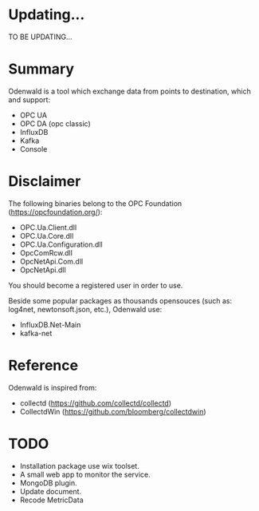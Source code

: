# Updating...
TO BE UPDATING...
# Summary
Odenwald is a tool which exchange data from points to destination, which and support:
- OPC UA
- OPC DA (opc classic)
- InfluxDB
- Kafka
- Console

# Disclaimer
The following binaries belong to the OPC Foundation (https://opcfoundation.org/):

- OPC.Ua.Client.dll
- OPC.Ua.Core.dll
- OPC.Ua.Configuration.dll
- OpcComRcw.dll
- OpcNetApi.Com.dll
- OpcNetApi.dll

You should become a registered user in order to use.

Beside some popular packages as thousands opensouces (such as: log4net, newtonsoft.json, etc.), Odenwald use:
- InfluxDB.Net-Main
- kafka-net

# Reference
Odenwald is inspired from:
- collectd (https://github.com/collectd/collectd)
- CollectdWin (https://github.com/bloomberg/collectdwin)

# TODO
- Installation package use wix toolset.
- A small web app to monitor the service.
- MongoDB plugin.
- Update document. 
- Recode MetricData


